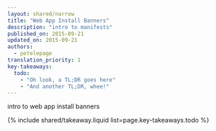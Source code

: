 ```yaml
---
layout: shared/narrow
title: "Web App Install Banners"
description: "intro to manifests"
published_on: 2015-09-21
updated_on: 2015-09-21
authors:
  - petelepage
translation_priority: 1
key-takeaways:
  todo:
    - "Oh look, a TL;DR goes here"
    - "And another TL;DR, whee!"
---
```


<p class="intro">
intro to web app install banners
</p>

{% include shared/takeaway.liquid list=page.key-takeaways.todo %}


